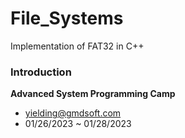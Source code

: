 # File_Systems
Implementation of FAT32 in C++

### Introduction
**Advanced System Programming Camp**
* yielding@gmdsoft.com
* 01/26/2023 ~ 01/28/2023

